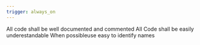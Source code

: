 ```yaml
---
trigger: always_on
---
```


All code shall be well documented and commented
All Code shall be easily underestandable
When possibleuse easy to identify names
